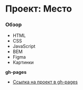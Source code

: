 # Проект: Место

### Обзор

* HTML
* CSS
* JavaScript
* BEM
* Figma
* Картинки


**gh-pages**

* [Ссылка на проект в gh-pages](https://antonmvl.github.io/mesto/)


